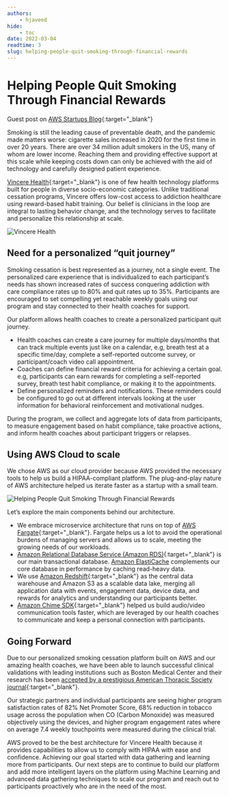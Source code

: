 ```yaml
---
authors:
    - hjaveed
hide:
    - toc
date: 2022-03-04
readtime: 3
slug: helping-people-quit-smoking-through-financial-rewards
---
```


# Helping People Quit Smoking Through Financial Rewards

Guest post on [AWS Startups Blog](https://aws.amazon.com/blogs/startups/helping-people-quit-smoking-through-financial-rewards/){:target="_blank"}

Smoking is still the leading cause of preventable death, and the pandemic made matters worse: cigarette sales increased in 2020 for the first time in over 20 years. There are over 34 million adult smokers in the US, many of whom are lower income. Reaching them and providing effective support at this scale while keeping costs down can only be achieved with the aid of technology and carefully designed patient experience.

<!-- more -->

[Vincere Health](https://www.vincere.health/){:target="_blank"} is one of few health technology platforms built for people in diverse socio-economic categories. Unlike traditional cessation programs, Vincere offers low-cost access to addiction healthcare using reward-based habit training. Our belief is clinicians in the loop are integral to lasting behavior change, and the technology serves to facilitate and personalize this relationship at scale.

<img src="https://d2908q01vomqb2.cloudfront.net/cb4e5208b4cd87268b208e49452ed6e89a68e0b8/2022/03/01/Vincere.png" alt="Vincere Health" style="display: block; margin-left: auto; margin-right: auto;">


## Need for a personalized “quit journey”
Smoking cessation is best represented as a journey, not a single event. The personalized care experience that is individualized to each participant’s needs has shown increased rates of success conquering addiction with care compliance rates up to 80% and quit rates up to 35%. Participants are encouraged to set compelling yet reachable weekly goals using our program and stay connected to their health coaches for support.

Our platform allows health coaches to create a personalized participant quit journey.

- Health coaches can create a care journey for multiple days/months that can track multiple events just like on a calendar, e.g, breath test at a specific time/day, complete a self-reported outcome survey, or participant/coach video call appointment.
- Coaches can define financial reward criteria for achieving a certain goal. e.g, participants can earn rewards for completing a self-reported survey, breath test habit compliance, or making it to the appointments.
- Define personalized reminders and notifications. These reminders could be configured to go out at different intervals looking at the user information for behavioral reinforcement and motivational nudges.

During the program, we collect and aggregate lots of data from participants, to measure engagement based on habit compliance, take proactive actions, and inform health coaches about participant triggers or relapses.

## Using AWS Cloud to scale
We chose AWS as our cloud provider because AWS provided the necessary tools to help us build a HIPAA-compliant platform. The plug-and-play nature of AWS architecture helped us iterate faster as a startup with a small team.


<img src="https://d2908q01vomqb2.cloudfront.net/cb4e5208b4cd87268b208e49452ed6e89a68e0b8/2022/03/01/Helping-People-Quit-Smoking-Through-Financial-Rewards.png" alt="Helping People Quit Smoking Through Financial Rewards" style="display: block; margin-left: auto; margin-right: auto;">

Let’s explore the main components behind our architecture.

- We embrace microservice architecture that runs on top of [AWS Fargate](https://aws.amazon.com/fargate/){:target="_blank"}. Fargate helps us a lot to avoid the operational burdens of managing servers and allows us to scale, meeting the growing needs of our workloads.
- [Amazon Relational Database Service (Amazon RDS)](https://aws.amazon.com/rds/){:target="_blank"} is our main transactional database. [Amazon ElastiCache](https://aws.amazon.com/elasticache/) complements our core database in performance by caching read-heavy data.
- We use [Amazon Redshift](https://aws.amazon.com/pm/redshift/?trk=ps_a134p000007C7V4AAK&trkCampaign=acq_paid_search_brand&sc_channel=PS&sc_campaign=acquisition_US&sc_publisher=Google&sc_category=Analytics&sc_country=US&sc_geo=NAMER&sc_outcome=acq&sc_detail=amazon%20redshift&sc_content=Redshift_e&sc_matchtype=e&sc_segment=556597604330&sc_medium=PAC-PaaS-P%7CPS-GO%7CBrand%7CDesktop%7CSU%7CAnalytics%7CRedshift%7CUS%7CEN%7CText%7Cxx%7CEXT&s_kwcid=AL!4422!3!556597604330!e!!g!!amazon%20redshift&ef_id=Cj0KCQjwrJOMBhCZARIsAGEd4VFC9elMgztWVthtW30ydhxWYHozW1_K0xPs3kl1UPvCrazjILettKgaAso9EALw_wcB:G:s&s_kwcid=AL!4422!3!556597604330!e!!g!!amazon%20redshift){:target="_blank"} as the central data warehouse and Amazon S3 as a scalable data lake, merging all application data with events, engagement data, device data, and rewards for analytics and understanding our participants better.
- [Amazon Chime SDK](https://aws.amazon.com/chime/chime-sdk/){:target="_blank"} helped us build audio/video communication tools faster, which are leveraged by our health coaches to communicate and keep a personal connection with participants.


## Going Forward
Due to our personalized smoking cessation platform built on AWS and our amazing health coaches, we have been able to launch successful clinical validations with leading institutions such as Boston Medical Center and their research has been [accepted by a prestigious American Thoracic Society journal](https://www.atsjournals.org/doi/10.1164/ajrccm-conference.2021.203.1_MeetingAbstracts.A1676){:target="_blank"}.

Our strategic partners and individual participants are seeing higher program satisfaction rates of 82% Net Promoter Score, 68% reduction in tobacco usage across the population when CO (Carbon Monoxide) was measured objectively using the devices, and higher program engagement rates where on average 7.4 weekly touchpoints were measured during the clinical trial.

AWS proved to be the best architecture for Vincere Health because it provides capabilities to allow us to comply with HIPAA with ease and confidence. Achieving our goal started with data gathering and learning more from participants. Our next steps are to continue to build our platform and add more intelligent layers on the platform using Machine Learning and advanced data gathering techniques to scale our program and reach out to participants proactively who are in the need of the most.
